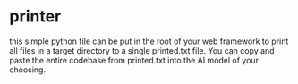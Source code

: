 # printer
this simple python file can be put in the root of your web framework to print all files in a target directory to a single printed.txt file. You can copy and paste the entire codebase from printed.txt into the AI model of your choosing. 
